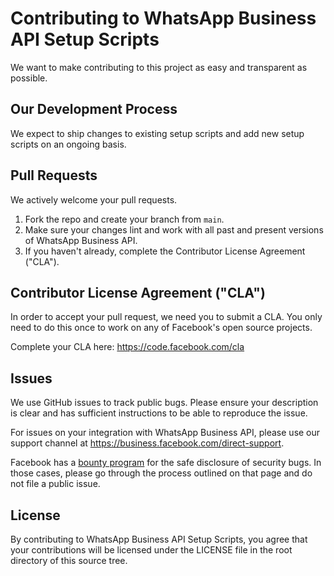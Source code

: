 # Contributing to WhatsApp Business API Setup Scripts

We want to make contributing to this project as easy and transparent as
possible.

## Our Development Process

We expect to ship changes to existing setup scripts and add new setup scripts on an ongoing basis.

## Pull Requests

We actively welcome your pull requests.

1. Fork the repo and create your branch from `main`.
2. Make sure your changes lint and work with all past and present versions of WhatsApp Business API.
3. If you haven't already, complete the Contributor License Agreement ("CLA").

## Contributor License Agreement ("CLA")

In order to accept your pull request, we need you to submit a CLA. You only need
to do this once to work on any of Facebook's open source projects.

Complete your CLA here: <https://code.facebook.com/cla>

## Issues

We use GitHub issues to track public bugs. Please ensure your description is
clear and has sufficient instructions to be able to reproduce the issue.

For issues on your integration with WhatsApp Business API, please use our
support channel at <https://business.facebook.com/direct-support>.

Facebook has a [bounty program](https://www.facebook.com/whitehat/) for the safe
disclosure of security bugs. In those cases, please go through the process
outlined on that page and do not file a public issue.

## License

By contributing to WhatsApp Business API Setup Scripts, you agree that your contributions will be licensed
under the LICENSE file in the root directory of this source tree.
